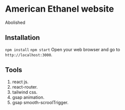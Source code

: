 # American Ethanel website

Abolished

## Installation
`npm install`
`npm start`
Open your web browser and go to `http://localhost:3000`.

## Tools

1. react js.
2. react-router.
3. tailwind css.
4. gsap animation.
5. gsap smooth-scroolTrigger.
